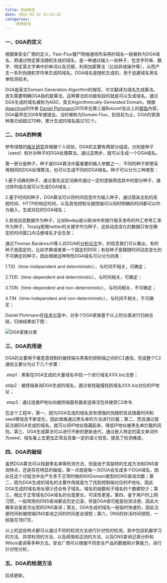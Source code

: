 ```yaml
---
title: DGA简述
date: 2022-02-22 22:22:22
categories:
	-网络安全
---
```



### 一、DGA的定义

根据某安全厂商的定义，Fast-Flux僵尸网络通信所采用的域名一般被称为DGA域名，即通过特定算法随机生成的域名，是一种通过输入一些种子，包含字符串、数字、特定英文字典中的单词以及日期，利用加密算法（比如异或操作等），从而产生一系列伪随机字符串生成的域名。DGA域名是随机生成的，用于逃避域名黑名单检测技术。

DGA是英文Domain Generation Algorithm的缩写，中文翻译为域名生成算法。首先需要明确DGA指的是算法，这种算法的功能和目的就是可以生成域名，通过DGA生成的域名被称为AGD，英文Algorithmically-Generated Domain。根据[dgarchive](https://dgarchive.caad.fkie.fraunhofer.de/welcome/)的作者 [Daniel Plohmann](https://net.cs.uni-bonn.de/wg/cs/staff/daniel-plohmann/)2015年在第三届Botconf会议上的[报告](https://www.botconf.eu/wp-content/uploads/2015/12/OK-P06-Plohmann-DGArchive.pdf)内容，DGA最早在2008年被提出，当时被称为Domain Flux，到目前为止，DGA的家族种类已经超过70种，累计生成的域名超过1亿个。

### 二、DGA的种类

参考绿盟的[相关研究](https://www.secrss.com/articles/14369#:~:text=DGA%E7%AE%97%E6%B3%95%E7%94%B1%E4%B8%A4%E9%83%A8%E5%88%86%E6%9E%84%E6%88%90%EF%BC%8C%E7%A7%8D%E5%AD%90%EF%BC%88%E7%AE%97%E6%B3%95%E8%BE%93%E5%85%A5%EF%BC%89%E5%92%8C%E7%AE%97%E6%B3%95%EF%BC%8C%E5%8F%AF%E4%BB%A5%E6%A0%B9%E6%8D%AE%E7%A7%8D%E5%AD%90%E5%92%8C%E7%AE%97%E6%B3%95%E5%AF%B9DGA%E5%9F%9F%E5%90%8D%E8%BF%9B%E8%A1%8C%E5%88%86%E7%B1%BB%EF%BC%8CDGA%E5%9F%9F%E5%90%8D%E5%8F%AF%E4%BB%A5%E8%A1%A8%E7%A4%BA%E4%B8%BAAGD%EF%BC%88Algorithmically-Generated%20Domains%EF%BC%89%E3%80%82,2.1%20%E6%8C%89%E7%85%A7%E7%A7%8D%E5%AD%90%E8%BF%9B%E8%A1%8C%E5%88%86%E7%B1%BB)并根据个人经验，DGA的主要有两部分组成，分别是种子（seed）和针对种子的DGA处理算法。通过这两步，就可以生成一个DGA域名。

第一部分是种子，种子是DGA算法中最重要的输入参数之一，不同的种子即使采用相同的DGA处理算法，也可以生成不同的DGA域名。种子可以分为三种类型：

​	1.基于词典的种子，通过事先设定词典并通过一定的逻辑筛选其中的部分种子，通过排列组合就可以生成DGA域名；

​	2.基于时间的种子，DGA算法可以将时间信息作为输入种子，通过感染主机的系统时间、HTTP的响应时间，以及其他控制与被控端可以同时明确的时间都可以作为输入，生成对应的DGA域名；

​	3.其他动态数据作为种子，比如Bedep是以欧洲中央银行每天发布的外汇参考汇率作为种子，Torpig使用twitter的关键字作为种子，这些动态变化的数据只有在确定的时间窗口内注册域名才会生效；

通过Thomas Barabosch等人对DGA的[分析论文](https://net.cs.uni-bonn.de/fileadmin/user_upload/wichmann/Extraction_DNGA_Malware.pdf)中，的信息我们可以看出，有的种子是固定的，比如字典或者某一个固定的时间；有些种子是跟随时间动态变化的不可确定的种子。因此根据这种特性DGA域名可以分为四类：

1.TID（time-independent and deterministic），与时间不相关，可确定；

2.TDD（time-dependent and deterministic），与时间相关，可确定；

3.TDN（time-dependent and non-deterministic），与时间相关，不可确定；

4.TIN（time-independent and non-deterministic），与时间不相关，不可确定；

Daniel Plohmann在[技术分享](https://www.botconf.eu/wp-content/uploads/2015/12/OK-P06-Plohmann-DGArchive.pdf)中，对多个DGA家族基于以上的分类进行归纳总结，归纳结果如下图：

![DGA家族分类](C:\Users\sy\Desktop\企业微信截图_16460268114223.png)

### 三、DGA的用途

DGA的主要用于被恶意控制的被控端与黑客的控制端之间的C2通信。完成整个C2通信主要分为以下几个步骤：

​	step1：黑客在DGA生成的大量域名中找一个进行域名XXX.biz注册；

​	stdp2：被控端查询DGA生成的域名，通过查找碰撞找到域名XXX.biz对应的IP地址；

​	step3：通过连接IP地址向被控端服务器发送保活包并接受C2命令.

在这个工程中，第一、因为DGA生成的域名具有很强的伪随机性且随着时间和seed等信息不断变化，因此很难通过黑名单的方法进行拦截；第二、而且通过提前注册DGA生成的域名，就可以将IP地址隐藏起来，降低IP地址被黑名单拦截的风险。第三、DGA生成算法可以进行不断的更新迭代，通过嵌入特定的英文单词作为seed，域名看上去更加正常且具备一定的语义信息，提高了检测难度。

### 四、DGA的破绽

虽然DGA算法可以规避黑名单等检测方法，但是由于其独特的生成方法和DNS查询特点，还是存在明显的破绽。第一点就是每一次DGA会生成多个DGA域名，因此在这个过程当中会产生多于正常时候的NXDomain类型的DNS查询次数；第二，因为DGA生成的域名的主要作用就是为了找到控制端对应的IP地址，因此DGA生成的域名地址很少还会有子域名，域名的级数和子域名的个数都较少；第三，相比于正常域名DGA域名的长度更长，可读性更差。第四，鉴于用户的上网习惯，一般常用的DNS查询都会历史记录，但是DGA很可能是初测注册，因此大概率会是首次出现的DNS查询；第五，DGA生成的域名一般临时快速的，因此注册时间和被控端DNS查询之间的时间差会很短；第六，DNS的存活时间很短，一般是在1到7天。

以上的这些特点都可以通过不同的检测方法进行针对性的检测。其中包括机器学习的方法、异常检测的方法、以及阈值和正则的方法、以及DNS查询记录分析和Whois查询等多种方法。安全厂商可以根据不同安全产品的数据和计算能力，进行针对性分析。

### 五、DGA的检测方法

后续更新。
